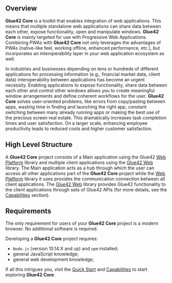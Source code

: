 ## Overview

**Glue42 Core** is a toolkit that enables integration of web applications. This means that multiple standalone web applications can share data between each other, expose functionality, open and manipulate windows. **Glue42 Core** is mainly targeted for use with Progressive Web Applications. Combining PWAs with **Glue42 Core** not only leverages the advantages of PWAs (native-like feel, working offline, enhanced performance, etc.), but incorporates an interoperability layer in your web application ecosystem as well. 

In industries and businesses depending on tens or hundreds of different applications for processing information (e.g., financial market data, client data) interoperability between applications has become an urgent necessity. Enabling applications to expose functionality, share data between each other and control other windows allows you to create meaningful window arrangements and define coherent workflows for the user. **Glue42 Core** solves user-oriented problems, like errors from copy/pasting between apps, wasting time in finding and launching the right app, constant switching between many already running apps or making the best use of the precious screen real estate. This dramatically increases task completion times and user satisfaction. On a larger scale, enhancing employee productivity leads to reduced costs and higher customer satisfaction.  

## High Level Structure

A **Glue42 Core** project consists of a Main application using the Glue42 [Web Platform](https://www.npmjs.com/package/@glue42/web-platform) library and multiple client applications using the [Glue42 Web](../../reference/core/latest/glue42%20web/index.html) library. The Main application acts as a hub through which the user can access all other applications part of the **Glue42 Core** project while the [Web Platform](https://www.npmjs.com/package/@glue42/web-platform) library it uses provides the communication connection between all client applications. The [Glue42 Web](../../reference/core/latest/glue42%20web/index.html) library provides Glue42 functionality to the client applications through sets of Glue42 APIs (for more details, see the [Capabilities](../capabilities/application-management/index.html) section).

## Requirements

The only requirement for users of your **Glue42 Core** project is a modern browser. No additional software is required.

Developing a **Glue42 Core** project requires:
- `Node.js` (version 10.14.X and up) and `npm` installed;
- general JavaScript knowledge;
- general web development knowledge;

If all this intrigues you, visit the [Quick Start](../getting-started/quick-start/index.html) and [Capabilities](../capabilities/application-management/index.html) to start exploring **Glue42 Core**.